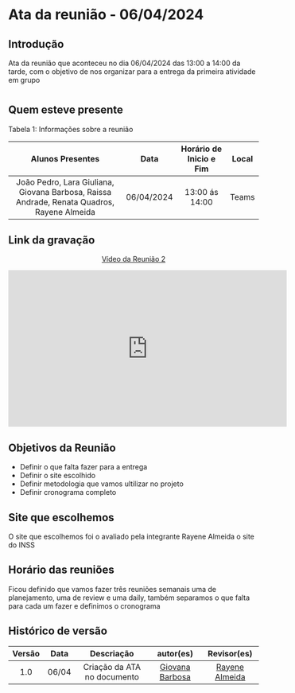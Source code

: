 # Ata da reunião - 06/04/2024

## Introdução
Ata da reunião que aconteceu no dia 06/04/2024 das 13:00 a 14:00 da tarde, com o objetivo de nos organizar para a entrega da primeira atividade em grupo 

#

## Quem esteve presente

Tabela 1: Informações sobre a reunião

| Alunos Presentes       | Data | Horário de Inicio e Fim                                 | Local            |
| :--------: | :----: | :--------------------:                    | :---------------: |
| João Pedro, Lara Giuliana, Giovana Barbosa, Raissa Andrade, Renata Quadros, Rayene Almeida |  06/04/2024   | 13:00 ás 14:00                    | Teams  | 

## Link da gravação

<p style="text-align: center"><a href="https://youtu.be/nnG9pj5iA1I" target="blanket">Vídeo da Reunião 2</a></p>
<p style="text-align: center"><iframe width="560" height="315" src="https://www.youtube.com/embed/nnG9pj5iA1I" title="YouTube video player" frameborder="0" allow="accelerometer; autoplay; clipboard-write; encrypted-media; gyroscope; picture-in-picture; web-share" referrerpolicy="strict-origin-when-cross-origin" allowfullscreen></iframe></p>

## Objetivos da Reunião

- Definir o que falta fazer para a entrega
- Definir o site escolhido
- Definir metodologia que vamos ultilizar no projeto
- Definir cronograma completo

## Site que escolhemos
 O site que escolhemos foi o avaliado pela integrante Rayene Almeida o site do INSS
   
## Horário das reuniões
Ficou definido que vamos fazer três reuniões semanais uma de planejamento, uma de review e uma daily, também separamos o que falta para cada um fazer e definimos o cronograma 

## Histórico de versão
|                            Versão                             |              Data               |                    Descriação                     | autor(es)           |  Revisor(es)          |
| :----------------------------------------------------------: | :-------------------------------: | :-------------------------------------------------: | :-------------------------------: |  :-------------------------------: | 
| 1.0 |  06/04  | Criação da ATA no documento |[Giovana Barbosa ](https://github.com/gio221)|[Rayene Almeida](https://github.com/rayenealmeida)|